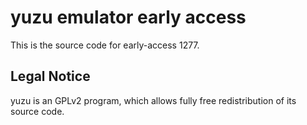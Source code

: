 yuzu emulator early access
=============

This is the source code for early-access 1277.

## Legal Notice

yuzu is an GPLv2 program, which allows fully free redistribution of its source code.